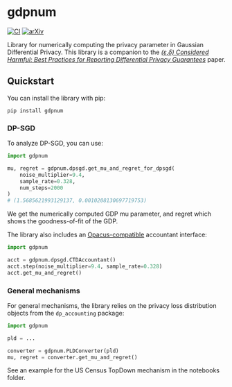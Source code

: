 # gdpnum

[![CI](https://github.com/Felipe-Gomez/gdp-numeric/actions/workflows/ci.yml/badge.svg?branch=main)](https://github.com/Felipe-Gomez/gdp-numeric/actions/workflows/ci.yml)
[![arXiv](https://img.shields.io/badge/arXiv-2503.10945-b31b1b.svg)](https://arxiv.org/abs/2503.10945)

Library for numerically computing the privacy parameter in Gaussian Differential Privacy. This library is a companion to the _[(ε,δ) Considered Harmful: Best Practices for Reporting Differential Privacy Guarantees](https://arxiv.org/abs/2503.10945)_ paper.

## Quickstart

You can install the library with pip:
```
pip install gdpnum
```


### DP-SGD
To analyze DP-SGD, you can use:

```python
import gdpnum

mu, regret = gdpnum.dpsgd.get_mu_and_regret_for_dpsgd(
    noise_multiplier=9.4,
    sample_rate=0.328,
    num_steps=2000
)
# (1.5685621993129137, 0.0010208130697719753)
```

We get the numerically computed GDP mu parameter, and regret which
shows the goodness-of-fit of the GDP.

The library also includes an [Opacus-compatible](https://opacus.ai/api/accounting/iaccountant.html) accountant interface:
```python
import gdpnum

acct = gdpnum.dpsgd.CTDAccountant()
acct.step(noise_multiplier=9.4, sample_rate=0.328)
acct.get_mu_and_regret()
```

### General mechanisms
For general mechanisms, the library relies on the privacy loss distribution
objects from the `dp_accounting` package:

```python
import gdpnum

pld = ...

converter = gdpnum.PLDConverter(pld)
mu, regret = converter.get_mu_and_regret()
```

See an example for the US Census TopDown mechanism in the notebooks folder.
